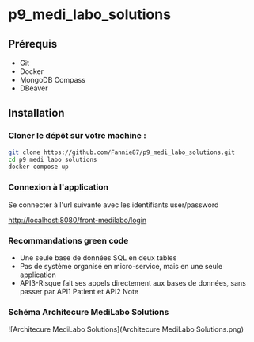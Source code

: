 # p9_medi_labo_solutions

## Prérequis
- Git
- Docker
- MongoDB Compass
- DBeaver

## Installation

### Cloner le dépôt sur votre machine :
```bash
git clone https://github.com/Fannie87/p9_medi_labo_solutions.git
cd p9_medi_labo_solutions
docker compose up
```

### Connexion à l'application

Se connecter à l'url suivante avec les identifiants user/password

[http://localhost:8080/front-medilabo/login](http://localhost:8080/front-medilabo/login)

### Recommandations green code
- Une seule base de données SQL en deux tables
- Pas de système organisé en micro-service, mais en une seule application
- API3-Risque fait ses appels directement aux bases de données, sans passer par API1 Patient et API2 Note

### Schéma Architecure MediLabo Solutions
![Architecure MediLabo Solutions](Architecure MediLabo Solutions.png)



